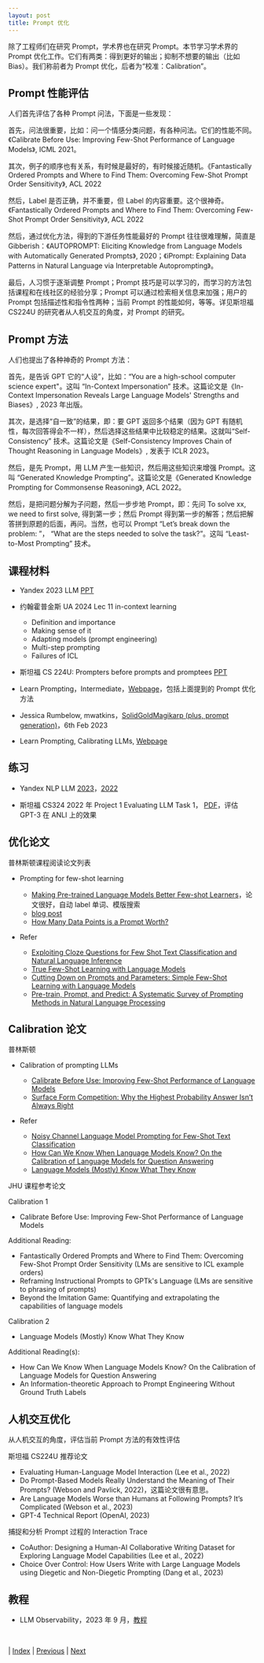 ```yaml
---
layout: post
title: Prompt 优化
---
```


除了工程师们在研究 Prompt，学术界也在研究 Prompt。本节学习学术界的 Prompt 优化工作。它们有两类：得到更好的输出；抑制不想要的输出（比如 Bias）。我们称前者为 Prompt 优化，后者为“校准：Calibration”。

## Prompt 性能评估

人们首先评估了各种 Prompt 问法，下面是一些发现：

首先，问法很重要，比如：问一个情感分类问题，有各种问法。它们的性能不同。《Calibrate Before Use: Improving Few-Shot Performance of Language Models》, ICML 2021。

其次，例子的顺序也有关系，有时候是最好的，有时候接近随机。《Fantastically Ordered Prompts and Where to Find Them: Overcoming Few-Shot Prompt Order Sensitivity》, ACL 2022

然后，Label 是否正确，并不重要，但 Label 的内容重要。这个很神奇。《Fantastically Ordered Prompts and Where to Find Them: Overcoming Few-Shot Prompt Order Sensitivity》, ACL 2022

然后，通过优化方法，得到的下游任务性能最好的 Prompt 往往很难理解，简直是 Gibberish：《AUTOPROMPT: Eliciting Knowledge from Language Models with Automatically Generated Prompts》, 2020；《iPrompt: Explaining Data Patterns in Natural Language via Interpretable Autoprompting》。

最后，人习惯于逐渐调整 Prompt；Prompt 技巧是可以学习的，而学习的方法包括课程和在线社区的经验分享；Prompt 可以通过检索相关信息来加强；用户的 Prompt 包括描述性和指令性两种；当前 Prompt 的性能如何，等等。详见斯坦福 CS224U 的研究者从人机交互的角度，对 Prompt 的研究。

## Prompt 方法

人们也提出了各种神奇的 Prompt 方法：

首先，是告诉 GPT 它的“人设”，比如：“You are a high-school computer science expert"。这叫 “In-Context Impersonation” 技术。这篇论文是《In-Context Impersonation Reveals Large Language Models' Strengths and Biases》, 2023 年出版。

其次，是选择“自一致”的结果，即：要 GPT 返回多个结果（因为 GPT 有随机性，每次回答得会不一样），然后选择这些结果中比较稳定的结果。这就叫“Self-Consistency” 技术。这篇论文是《Self-Consistency Improves Chain of Thought Reasoning in Language Models》, 发表于 ICLR 2023。

然后，是先 Prompt，用 LLM 产生一些知识，然后用这些知识来增强 Prompt。这叫 “Generated Knowledge Prompting”。这篇论文是《Generated Knowledge Prompting for Commonsense Reasoning》, ACL 2022。

然后，是把问题分解为子问题，然后一步步地 Prompt，即：先问 To solve xx, we need to first solve, 得到第一步；然后 Prompt 得到第一步的解答；然后把解答拼到原题的后面，再问。当然，也可以 Prompt “Let’s break down the problem: ”， “What are the steps needed to solve the task?”。这叫 “Least-to-Most Prompting” 技术。

## 课程材料

- Yandex 2023 LLM [PPT](https://drive.google.com/file/d/1IOx71suOn8uF_AbNrPhQxjnNNA5UGQY1/view?usp=share_link)

- 约翰霍普金斯 UA 2024 Lec 11 in-context learning
  - Definition and importance
  - Making sense of it
  - Adapting models (prompt engineering)
  - Multi-step prompting
  - Failures of ICL

- 斯坦福 CS 224U: Prompters before prompts and promptees [PPT](https://drive.google.com/file/d/1RIOAOTOOPyVLezFiIfGnYJSE8ofKuR4L/view)

- Learn Prompting，Intermediate，[Webpage](https://learnprompting.org/docs/category/%EF%B8%8F-intermediate)，包括上面提到的 Prompt 优化方法

- Jessica Rumbelow, mwatkins，[SolidGoldMagikarp (plus, prompt generation)](https://www.lesswrong.com/posts/aPeJE8bSo6rAFoLqg/solidgoldmagikarp-plus-prompt-generation)，6th Feb 2023

- Learn Prompting, Calibrating LLMs, [Webpage](https://learnprompting.org/docs/reliability/calibration)

## 练习

- Yandex NLP LLM [2023](https://github.com/yandexdataschool/nlp_course/blob/2023/week06_llm/practice.ipynb)，[2022](https://github.com/yandexdataschool/nlp_course/blob/2022/week08_llm/practice.ipynb)

- 斯坦福 CS324 2022 年 Project 1 Evaluating LLM Task 1， [PDF](https://stanford-cs324.github.io/winter2022/projects/CS324_P1.pdf)，评估 GPT-3 在 ANLI 上的效果

## 优化论文

普林斯顿课程阅读论文列表

- Prompting for few-shot learning
  - [Making Pre-trained Language Models Better Few-shot Learners](https://arxiv.org/pdf/2012.15723.pdf)，论文很好，自动 label 单词、模版搜索
  - [blog post](https://gaotianyu.xyz/prompting/)
  - [How Many Data Points is a Prompt Worth?](https://arxiv.org/pdf/2103.08493.pdf)

- Refer
  - [Exploiting Cloze Questions for Few Shot Text Classification and Natural Language Inference](https://arxiv.org/pdf/2001.07676.pdf)
  - [True Few-Shot Learning with Language Models](https://arxiv.org/pdf/2105.11447.pdf)
  - [Cutting Down on Prompts and Parameters: Simple Few-Shot Learning with Language Models](https://arxiv.org/pdf/2106.13353.pdf)
  - [Pre-train, Prompt, and Predict: A Systematic Survey of Prompting Methods in Natural Language Processing](https://arxiv.org/pdf/2107.13586.pdf)

## Calibration 论文

普林斯顿

- Calibration of prompting LLMs
  - [Calibrate Before Use: Improving Few-Shot Performance of Language Models](https://arxiv.org/pdf/2102.09690.pdf)
  - [Surface Form Competition: Why the Highest Probability Answer Isn’t Always Right](https://arxiv.org/pdf/2104.08315.pdf)

- Refer
  - [Noisy Channel Language Model Prompting for Few-Shot Text Classification](https://arxiv.org/pdf/2108.04106.pdf)
  - [How Can We Know When Language Models Know? On the Calibration of Language Models for Question Answering](https://arxiv.org/pdf/2012.00955.pdf)
  - [Language Models (Mostly) Know What They Know](https://arxiv.org/pdf/2207.05221.pdf)

JHU 课程参考论文

Calibration 1
- Calibrate Before Use: Improving Few-Shot Performance of Language Models

Additional Reading:
- Fantastically Ordered Prompts and Where to Find Them: Overcoming Few-Shot Prompt Order Sensitivity (LMs are sensitive to ICL example orders)
- Reframing Instructional Prompts to GPTk's Language (LMs are sensitive to phrasing of prompts)
- Beyond the Imitation Game: Quantifying and extrapolating the capabilities of language models

Calibration 2
- Language Models (Mostly) Know What They Know

Additional Reading(s):
- How Can We Know When Language Models Know? On the Calibration of Language Models for Question Answering
- An Information-theoretic Approach to Prompt Engineering Without Ground Truth Labels

## 人机交互优化

从人机交互的角度，评估当前 Prompt 方法的有效性评估

斯坦福 CS224U 推荐论文

- Evaluating Human-Language Model Interaction (Lee et al., 2022)
- Do Prompt-Based Models Really Understand the Meaning of Their Prompts? (Webson and Pavlick, 2022)，这篇论文很有意思。
- Are Language Models Worse than Humans at Following Prompts? It’s Complicated (Webson et al., 2023)
- GPT-4 Technical Report (OpenAI, 2023)

捕捉和分析 Prompt 过程的 Interaction Trace

- CoAuthor: Designing a Human-AI Collaborative Writing Dataset for Exploring Language Model Capabilities (Lee et al., 2022)
- Choice Over Control: How Users Write with Large Language Models using Diegetic and Non-Diegetic Prompting (Dang et al., 2023)

## 教程

- LLM Observability，2023 年 9 月，[教程](https://arize.com/blog-course/large-language-model-monitoring-observability/)

<br/>

| [Index](./) | [Previous](3-10-prompt-vision) | [Next](3-17-chatbot-dev)

